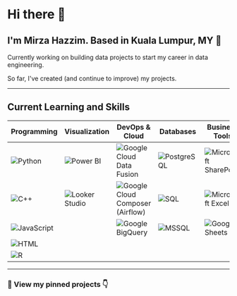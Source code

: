 # Hi there 👋

## I'm Mirza Hazzim. Based in Kuala Lumpur, MY 📍

Currently working on building data projects to start my career in data engineering.

So far, I've created (and continue to improve) my projects.

---

## **Current Learning and Skills**

| **Programming** | **Visualization** | **DevOps & Cloud** | **Databases** | **Business Tools** |
|---------------|----------------|----------------|-----------|--------------|
| ![Python](https://img.shields.io/badge/-Python-blue?style=flat-square&logo=python) | ![Power BI](https://img.shields.io/badge/-Power%20BI-yellow?style=flat-square&logo=powerbi) | ![Google Cloud Data Fusion](https://img.shields.io/badge/-Google%20Cloud%20Data%20Fusion-blue?style=flat-square&logo=googlecloud) | ![PostgreSQL](https://img.shields.io/badge/-PostgreSQL-blue?style=flat-square&logo=postgresql) | ![Microsoft SharePoint](https://img.shields.io/badge/-Microsoft%20SharePoint-blue?style=flat-square&logo=microsoftsharepoint) |
| ![C++](https://img.shields.io/badge/-C++-blue?style=flat-square&logo=cplusplus) | ![Looker Studio](https://img.shields.io/badge/-Looker%20Studio-purple?style=flat-square&logo=looker) | ![Google Cloud Composer (Airflow)](https://img.shields.io/badge/-Google%20Cloud%20Composer-blue?style=flat-square&logo=apacheairflow) | ![SQL](https://img.shields.io/badge/-SQL-blue?style=flat-square&logo=sqlite) | ![Microsoft Excel](https://img.shields.io/badge/-Microsoft%20Excel-green?style=flat-square&logo=microsoftexcel) |
| ![JavaScript](https://img.shields.io/badge/-JavaScript-yellow?style=flat-square&logo=javascript) |  | ![Google BigQuery](https://img.shields.io/badge/-Google%20BigQuery-blue?style=flat-square&logo=googlecloud) | ![MSSQL](https://img.shields.io/badge/-MSSQL-blue?style=flat-square&logo=microsoftsqlserver) | ![Google Sheets](https://img.shields.io/badge/-Google%20Sheets-green?style=flat-square&logo=googlesheets) |
| ![HTML](https://img.shields.io/badge/-HTML-orange?style=flat-square&logo=html5) |  |  |  |  |
| ![R](https://img.shields.io/badge/-R-blue?style=flat-square&logo=r) |  |  |  |  |

---

### **📌 View my pinned projects 👇**
